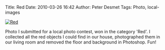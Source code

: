 Title: Red
Date: 2010-03-26 16:42
Author: Peter Desmet
Tags: Photo, local-images

[![Red](http://www.anderhalv.be/wp-content/uploads/photo-red.jpg)](http://www.anderhalv.be/wp-content/uploads/photo-red.jpg)

Photo I submitted for a local photo contest, won in the category 'Red'. I collected all the red objects I could find in our house, photographed them in our living room and removed the floor and background in Photoshop. Fun!